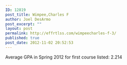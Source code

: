 ```yaml
---
ID: 12819
post_title: Wimpee,Charles F
author: Joel DesArmo
post_excerpt: ""
layout: post
permalink: http://effrtlss.com/wimpeecharles-f-3/
published: true
post_date: 2012-11-02 20:52:53
---
```

<p>Average GPA in Spring 2012 for first course listed: 2.214</p>
